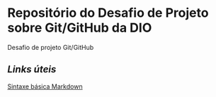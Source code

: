 # Repositório do Desafio de Projeto sobre Git/GitHub da DIO
Desafio de projeto Git/GitHub

## _Links úteis_
[Sintaxe básica  Markdown](https://www.markdownguide.org/basic-syntax/)
